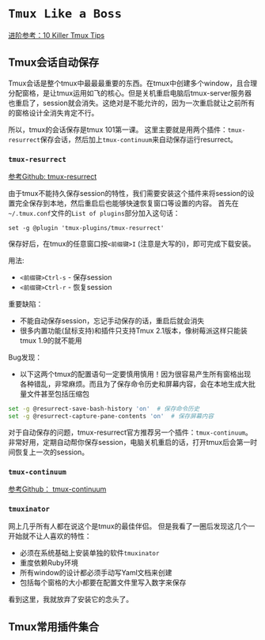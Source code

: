 # `Tmux Like a Boss`

[进阶参考：10 Killer Tmux Tips](https://www.sitepoint.com/10-killer-tmux-tips/)

## Tmux会话自动保存
Tmux会话是整个tmux中最最最重要的东西。在tmux中创建多个window，且合理分配窗格，是让tmux运用如飞的核心。但是关机重启电脑后tmux-server服务器也重启了，session就会消失。这绝对是不能允许的，因为一次重启就让之前所有的窗格设计全消失肯定不行。

所以，tmux的会话保存是tmux 101第一课。
这里主要就是用两个插件：`tmux-resurrect`保存会话，然后加上`tmux-continuum`来自动保存运行resurrect。

### `tmux-resurrect`
[参考Github: tmux-resurrect](https://github.com/tmux-plugins/tmux-resurrect)

由于tmux不能持久保存session的特性，我们需要安装这个插件来将session的设置完全保存到本地，然后重启后也能够快速恢复窗口等设置的内容。
首先在`~/.tmux.conf`文件的`List of plugins`部分加入这句话：
```
set -g @plugin 'tmux-plugins/tmux-resurrect'
```
保存好后，在tmux的任意窗口按`<前缀键>I` (注意是大写的i)，即可完成下载安装。

用法:
- `<前缀键>Ctrl-s` - 保存session
- `<前缀键>Ctrl-r` - 恢复session

重要缺陷：
- 不能自动保存session，忘记手动保存的话，重启后就会消失
- 很多内置功能(鼠标支持)和插件只支持Tmux 2.1版本，像树莓派这样只能装tmux 1.9的就不能用

Bug发现：
- 以下这两个tmux的配置语句一定要慎用慎用！因为很容易产生所有窗格出现各种错乱，非常麻烦。而且为了保存命令历史和屏幕内容，会在本地生成大批量文件甚至包括压缩包
```sh
set -g @resurrect-save-bash-history 'on'  # 保存命令历史
set -g @resurrect-capture-pane-contents 'on'  # 保存屏幕内容
```

对于自动保存的问题，tmux-resurrect官方推荐另一个插件：`tmux-continuum`。非常好用，定期自动帮你保存session，电脑关机重启的话，打开tmux后会第一时间恢复上一次的session。

### `tmux-continuum`
[参考Github： tmux-continuum](https://github.com/tmux-plugins/tmux-continuum)


### `tmuxinator`
网上几乎所有人都在说这个是tmux的最佳伴侣。
但是我看了一圈后发现这几个一开始就不让人喜欢的特性：
- 必须在系统基础上安装单独的软件`tmuxinator`
- 重度依赖Ruby环境
- 所有window的设计都必须手动写Yaml文档来创建
- 包括每个窗格的大小都要在配置文件里写入数字来保存

看到这里，我就放弃了安装它的念头了。


## Tmux常用插件集合

